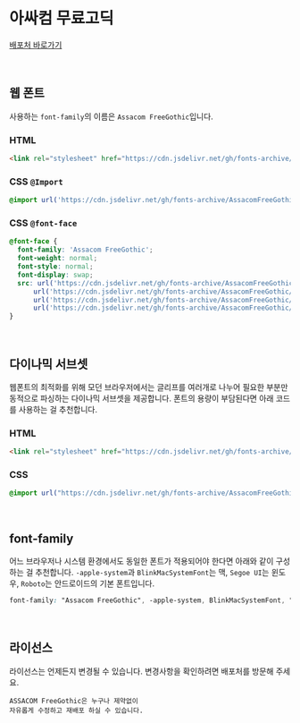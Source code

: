 # 아싸컴 무료고딕

[배포처 바로가기](https://assa.computer/delta/v1)

&nbsp;

## 웹 폰트

사용하는 `font-family`의 이름은 `Assacom FreeGothic`입니다.

### HTML

```html
<link rel="stylesheet" href="https://cdn.jsdelivr.net/gh/fonts-archive/AssacomFreeGothic/AssacomFreeGothic.css" type="text/css"/>
```

### CSS `@Import`

```css
@import url('https://cdn.jsdelivr.net/gh/fonts-archive/AssacomFreeGothic/AssacomFreeGothic.css');
```

### CSS `@font-face`

```css
@font-face {
  font-family: 'Assacom FreeGothic';
  font-weight: normal;
  font-style: normal;
  font-display: swap;
  src: url('https://cdn.jsdelivr.net/gh/fonts-archive/AssacomFreeGothic/AssacomFreeGothic.woff2') format('woff2'),
      url('https://cdn.jsdelivr.net/gh/fonts-archive/AssacomFreeGothic/AssacomFreeGothic.woff') format('woff'),
      url('https://cdn.jsdelivr.net/gh/fonts-archive/AssacomFreeGothic/AssacomFreeGothic.otf') format('opentype'),
      url('https://cdn.jsdelivr.net/gh/fonts-archive/AssacomFreeGothic/AssacomFreeGothic.ttf') format('truetype');
}
```

&nbsp;

## 다이나믹 서브셋

웹폰트의 최적화를 위해 모던 브라우저에서는 글리프를 여러개로 나누어 필요한 부분만 동적으로 파싱하는 다이나믹 서브셋을 제공합니다. 폰트의 용량이 부담된다면 아래 코드를 사용하는 걸 추천합니다.

### HTML

```html
<link rel="stylesheet" href="https://cdn.jsdelivr.net/gh/fonts-archive/AssacomFreeGothic/subsets/AssacomFreeGothic-dynamic-subset.css" type="text/css"/>
```

### CSS

```css
@import url("https://cdn.jsdelivr.net/gh/fonts-archive/AssacomFreeGothic/subsets/AssacomFreeGothic-dynamic-subset.css");
```

&nbsp;

## font-family

어느 브라우저나 시스템 환경에서도 동일한 폰트가 적용되어야 한다면 아래와 같이 구성하는 걸 추천합니다. `-apple-system`과 `BlinkMacSystemFont`는 맥, `Segoe UI`는 윈도우, `Roboto`는 안드로이드의 기본 폰트입니다.

```css
font-family: "Assacom FreeGothic", -apple-system, BlinkMacSystemFont, "Segoe UI",Roboto, Oxygen, Ubuntu, Cantarell, "Open Sans", "Helvetica Neue", sans-serif;
```

&nbsp;

## 라이선스

라이선스는 언제든지 변경될 수 있습니다. 변경사항을 확인하려면 배포처를 방문해 주세요.

```
ASSACOM FreeGothic은 누구나 제약없이
자유롭게 수정하고 재배포 하실 수 있습니다.
```
